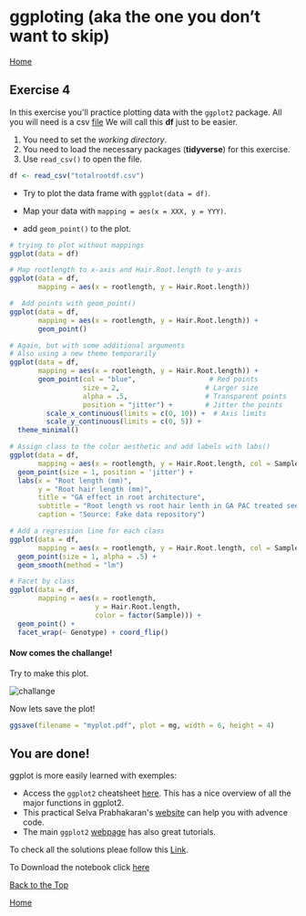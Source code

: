 #  ggploting (aka the one you don’t want to skip)

[Home](https://alexpmagalhaes.github.io/R-course/index)

## Exercise 4
In this exercise you'll practice plotting data with the `ggplot2` package.
All you will need is a csv [file](https://alexpmagalhaes.github.io/R-course/Materials/Datasets/Exercise4/totalrootdf.csv)
We will call this **df** just to be easier.


1. You need to set the _working directory_.
2. You need to load the necessary packages (**tidyverse**) for this exercise.
3. Use `read_csv()` to open the file.

```r
df <- read_csv("totalrootdf.csv")

```

* Try to plot the data frame with `ggplot(data = df)`.

* Map your data with `mapping = aes(x = XXX, y = YYY)`.

* add `geom_point()` to the plot.


```r
# trying to plot without mappings
ggplot(data = df)
```

```r
# Map rootlength to x-axis and Hair.Root.length to y-axis
ggplot(data = df,
       mapping = aes(x = rootlength, y = Hair.Root.length))
```

```r
#  Add points with geom_point()
ggplot(data = df,
       mapping = aes(x = rootlength, y = Hair.Root.length)) +
       geom_point()
```

```r
# Again, but with some additional arguments
# Also using a new theme temporarily
ggplot(data = df,
       mapping = aes(x = rootlength, y = Hair.Root.length)) +
       geom_point(col = "blue",                  # Red points
                  size = 2,                     # Larger size
                  alpha = .5,                   # Transparent points
                  position = "jitter") +        # Jitter the points
         scale_x_continuous(limits = c(0, 10)) +  # Axis limits
         scale_y_continuous(limits = c(0, 5)) +
  theme_minimal()
```

```r
# Assign class to the color aesthetic and add labels with labs()
ggplot(data = df,
       mapping = aes(x = rootlength, y = Hair.Root.length, col = Sample)) +  # Change color based on class column
  geom_point(size = 1, position = 'jitter') +
  labs(x = "Root length (mm)",
       y = "Root hair length (mm)",
       title = "GA effect in root architecture",
       subtitle = "Root length vs root hair lenth in GA PAC treated seedling",
       caption = "Source: Fake data repository")
```

```r
# Add a regression line for each class
ggplot(data = df,
       mapping = aes(x = rootlength, y = Hair.Root.length, col = Sample)) +
  geom_point(size = 1, alpha = .5) +
  geom_smooth(method = "lm")

```

```r
# Facet by class
ggplot(data = df,
       mapping = aes(x = rootlength,
                     y = Hair.Root.length,
                     color = factor(Sample))) +
  geom_point() +
  facet_wrap(~ Genotype) + coord_flip()
```

#### Now comes the challange!

Try to make this plot.

![challange](https://alexpmagalhaes.github.io/R-course/jpegs/00001d.png)




Now lets save the plot!

```r
ggsave(filename = "myplot.pdf", plot = mg, width = 6, height = 4)
```
## You are done!


ggplot is more easily learned with exemples:

* Access the `ggplot2` cheatsheet [here](https://www.rstudio.com/wp-content/uploads/2015/03/ggplot2-cheatsheet.pdf). This has a nice overview of all the major functions in ggplot2.
* This practical Selva Prabhakaran's [website](http://r-statistics.co/Top50-Ggplot2-Visualizations-MasterList-R-Code.html) can help you with advence code.
* The main `ggplot2` [webpage](http://ggplot2.tidyverse.org/) has also great tutorials.

To check all the solutions pleae follow this [Link](http://rpubs.com/alexpmagalhaes/Exercise4).

To Download the notebook click [here](https://alexpmagalhaes.github.io/R-course/Materials/Scripts/Exercise4.Rmd)

[Back to the Top](#tiding-up-r)

[Home](https://alexpmagalhaes.github.io/R-course/index)
